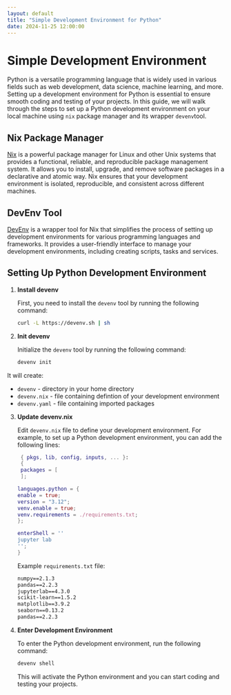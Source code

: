 ```yaml
---
layout: default
title: "Simple Development Environment for Python"
date: 2024-11-25 12:00:00
---
```


# Simple Development Environment

Python is a versatile programming language that is widely used in various fields such as web development, data science, machine learning, and more. Setting up a development environment for Python is essential to ensure smooth coding and testing of your projects. In this guide, we will walk through the steps to set up a Python development environment on your local machine using `nix` package manager and its wrapper `devenv`tool.

## Nix Package Manager

[Nix](https://nixos.org/) is a powerful package manager for Linux and other Unix systems that provides a functional, reliable, and reproducible package management system. It allows you to install, upgrade, and remove software packages in a declarative and atomic way. Nix ensures that your development environment is isolated, reproducible, and consistent across different machines.

## DevEnv Tool

[DevEnv](https://devenv.sh) is a wrapper tool for Nix that simplifies the process of setting up development environments for various programming languages and frameworks. It provides a user-friendly interface to manage your development environments, including creating scripts, tasks and services.

## Setting Up Python Development Environment

1. **Install devenv**

   First, you need to install the `devenv` tool by running the following command:

   ```bash
   curl -L https://devenv.sh | sh
   ```

2. **Init devenv**

   Initialize the `devenv` tool by running the following command:

   ```bash
   devenv init
   ```

It will create:

- `devenv` - directory in your home directory
- `devenv.nix` - file containing defintion of your development environment
- `devenv.yaml` - file containing imported packages

3. **Update devenv.nix**

   Edit `devenv.nix` file to define your development environment. For example, to set up a Python development environment, you can add the following lines:

   ```nix
    { pkgs, lib, config, inputs, ... }:
    {
    packages = [
    ];

   languages.python = {
   enable = true;
   version = "3.12";
   venv.enable = true;
   venv.requirements = ./requirements.txt;
   };

   enterShell = ''
   jupyter lab
   '';
   }

   ```

   Example `requirements.txt` file:

   ```txt
   numpy==2.1.3
   pandas==2.2.3
   jupyterlab==4.3.0
   scikit-learn==1.5.2
   matplotlib==3.9.2
   seaborn==0.13.2
   pandas==2.2.3
   ```

4. **Enter Development Environment**

   To enter the Python development environment, run the following command:

   ```bash
   devenv shell
   ```

   This will activate the Python environment and you can start coding and testing your projects.
